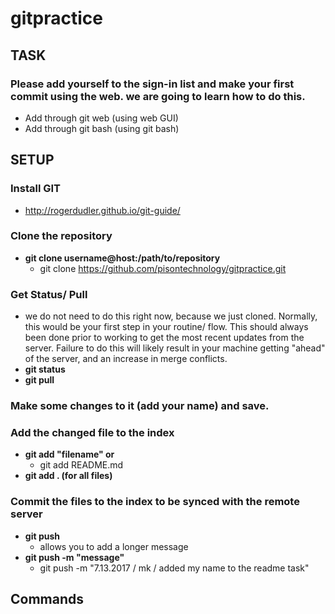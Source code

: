 # gitpractice

## TASK
### Please add yourself to the sign-in list and make your first commit using the web. we are going to learn how to do this.

* Add through git web (using web GUI)
* Add through git bash (using git bash)

   
## SETUP
### Install GIT  
 * http://rogerdudler.github.io/git-guide/
 
### Clone the repository
* **git clone username@host:/path/to/repository**
   * git clone https://github.com/pisontechnology/gitpractice.git
   
### Get Status/ Pull
   * we do not need to do this right now, because we just cloned. Normally, this would be your first step in your routine/ flow. This should always been done prior to working to get the most recent updates from the server. Failure to do this will likely result in your machine getting "ahead" of the server, and an increase in merge conflicts.
   * **git status**
   * **git pull** 
   
### Make some changes to it (add your name) and save.

### Add the changed file to the index   
   * **git add "filename" or** 
     * git add README.md
   * **git add . (for all files)**
   
### Commit the files to the index to be synced with the remote server
* **git push** 
   * allows you to add a longer message
* **git push -m "message"**
   * git push -m "7.13.2017 / mk / added my name to the readme task"
   
## Commands
